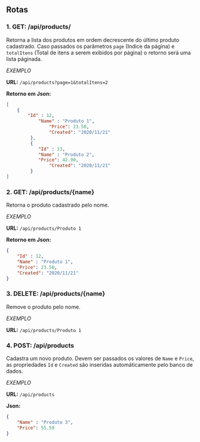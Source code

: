 ## Rotas


### 1. GET: /api/products/
  
  Retorna a lista dos produtos em ordem decrescente do último produto cadastrado.
  Caso passados os parâmetros ```page``` (Indice da página) e ```totalItens``` (Total de itens a serem exibidos por página) o retorno será uma lista páginada.
  
  *EXEMPLO*
  
  **URL:**
  ```/api/products?page=1&totalItens=2```
  
  **Retorno em Json:**
        
```json
[
	{
		"Id" : 12,
	    	"Name" : "Produto 1",
            	"Price": 23.50,
            	"Created": "2020/11/21"
         },
         {
	        "Id" : 13,
	        "Name" : "Produto 2",
        	"Price": 42.90,
            	"Created": "2020/11/21"
         }
]
```
  
### 2. GET: /api/products/{name}

Retorna o produto cadastrado pelo nome.

  *EXEMPLO*

  **URL:**
  ```/api/products/Produto 1```
  
  **Retorno em Json:**
        
```json
{
	"Id" : 12,
	"Name" : "Produto 1",
	"Price": 23.50,
	"Created": "2020/11/21"
}
```


### 3. DELETE: /api/products/{name}

Remove o produto pelo nome.

  *EXEMPLO*

**URL:**
  ```/api/products/Produto 1```



### 4. POST: /api/products

Cadastra um novo produto. Devem ser passados os valores de ```Name``` e ```Price```, as propriedades ```Id``` e ```Created``` são inseridas automáticamente pelo banco de dados.

  *EXEMPLO*

  **URL:**
  ```/api/products```
  
  **Json:**

```json
{
	"Name" : "Produto 3",
	"Price": 55.59
}
```
